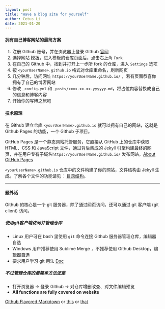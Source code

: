 ```yaml
---
layout: post
title: "Have a blog site for yourself"
author: Cetus Li
date: 2021-01-20
---
```

#### <b>拥有自己博客网站的最简方案</b>
1. 注册 Github 账号，并在浏览器上登录 Github [官网][github]
2. 选择网站 [模板][gh-themes]，进入模板的仓库页面后，点击右上角 `Fork`
3. 在自己的 Github 中，找到并打开上一步所 fork 的仓库，进入 `Settings` 选项
4. 按 `<yourUserName>.github.io` 格式对仓库重命名，刷新网页
5. 几分钟后，访问网址 `https://yourUserName.github.io/` ，若有页面恭喜你拥有了自己的博客网站
6. 修改 `_config.yml` 和 `_posts/xxxx-xx-xx-yyyyyy.md`，将占位内容替换成自己的信息和博客内容
7. 开始你的写博之旅吧

#### <b>技术原理</b>
在 Github 建立仓库 `<yourUserName>.github.io` 就可以拥有自己的网站，这就是 Github Pages 的功能，一个 Github 子项目。

GitHub Pages 是一个静态网站托管服务，它直接从 GitHub 上的仓库中获取 HTML、CSS 和 JavaScript 文件，通过背后集成的 Jekyll 引擎构建最终的网页，并在用户专有子域名`https://yourUserName.github.io/` 发布网站。[About GitHub Pages][github-pages]

`<yourUserName>.github.io` 仓库中的文件构建了你的网站，文件结构由 Jekyll 生成。了解各个文件的功能请见： [目录结构][file-structure]。

------
#### <b>题外话</b>
Github 的核心是一个 git 服务器，除了通过网页访问，还可以通过 git 客户端 (git client) 访问。

##### <b>使用git客户端访问并管理仓库</b>
 - Linux 用户可在 bash 里使用 `git` 命令连接 Github 服务器管理仓库，编辑器自选
 - Windows 用户推荐使用 Sublime Merge ，不推荐使用 Github Desktop，编辑器自选
 - 要求用户学习 git 用法 [Doc][git]

##### <b>不过管理仓库的最简单方法还是</b>
 - 打开浏览器 -> 登录 Github -> 对仓库增删改查、对文件编辑预览
 - <b>All functions are fully covered on website</b>

[Github Flavored Markdown][gfm] or [this][gfm1] or [that][gfm2]















[github]: https://github.com/
[gh-themes]: https://pages.github.com/themes/
[file-structure]: https://www.jekyll.com.cn/docs/structure/
[github-pages]: https://docs.github.com/en/github/working-with-github-pages/about-github-pages
[git]: https://git-scm.com/doc
[gfm]: https://github.github.com/gfm/
[gfm1]: https://docs.github.com/cn/get-started/writing-on-github/getting-started-with-writing-and-formatting-on-github/basic-writing-and-formatting-syntax
[gfm2]: https://praveenpuglia.com/github_markdown_snippets/
